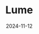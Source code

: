 ---  
layout: startup_page  
title: "Lume"  
id: "lume.ai"  
permalink: "/lumelume.ai11122024/"  
website: "https://www.lume.ai/"  
funding_round: "Seed"  
funding_amount: "$4.2M"  
investors: "General Catalyst, Khosla Ventures, Floodgate, Y Combinator"  
about: "Lume uses AI to automate data mapping, converting data from various formats into a standardized format for easier integration. It offers an API and web platform, focusing on complex data formats like JSON, unlike other tools that primarily handle spreadsheets or PDFs. This allows companies to save time and money on data integration projects."  
markets: "Data Integration, AI, Artificial Intelligence (AI), Natural Language Processing, Software"  
hq: "San Francisco, California, United States"  
founded_year: "2023"  
linkedin: "https://www.linkedin.com/company/lume-ai"  
twitter: "https://twitter.com/TryLume"  
instagram: ""  
facebook: ""  
crunchbase: "https://www.crunchbase.com/organization/lume-ee1a"  
pitchbook: "https://pitchbook.com/profiles/company/520603-03"  

date_display: "12-Nov-2024"  
date: "2024-11-12"

# SEO Optimization  
meta_title: "Lume - Seed Funding ($4.2M)"  
meta_description: "Lume, Lume uses AI to automate data mapping, converting data from various formats into a standardized format for easier integration. It offers an API and we..."  
meta_keywords: "Lume, Data Integration, AI, Artificial Intelligence (AI), Natural Language Processing, Software, Seed funding"  
canonical_url: "https://startup.projectstartups.com/lumelume.ai11122024/"  
---